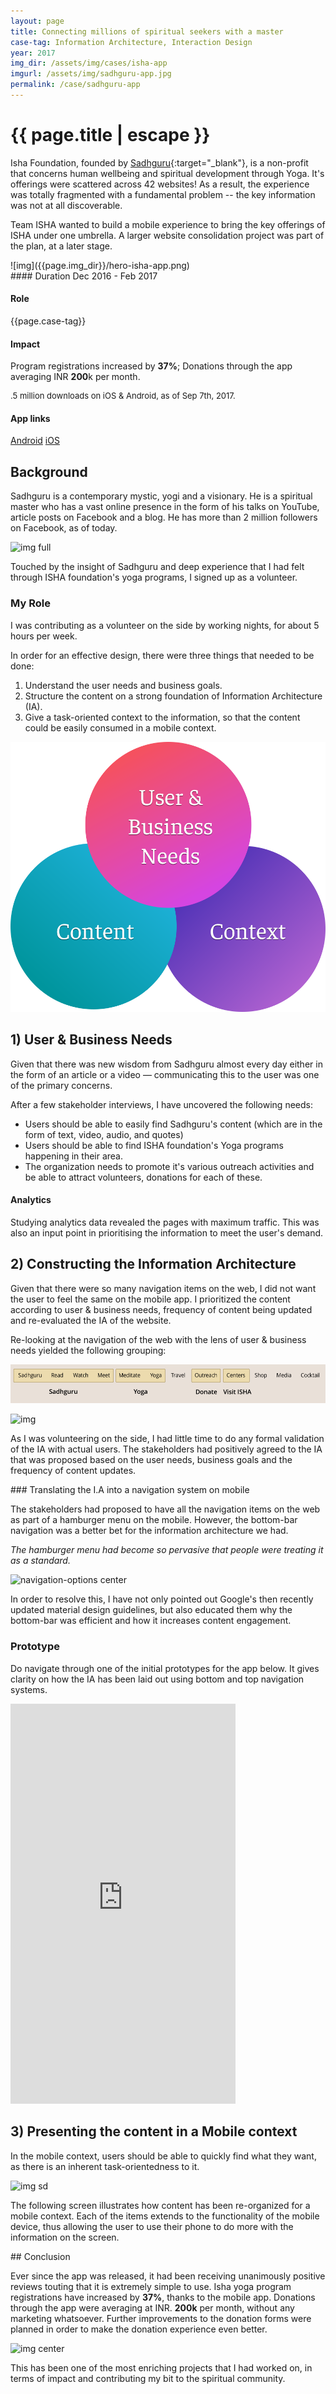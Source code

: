 ```yaml
---
layout: page
title: Connecting millions of spiritual seekers with a master
case-tag: Information Architecture, Interaction Design
year: 2017
img_dir: /assets/img/cases/isha-app
imgurl: /assets/img/sadhguru-app.jpg
permalink: /case/sadhguru-app
---
```

<div class="overview">
<h1 class="post-title">{{ page.title | escape }}</h1>

Isha Foundation, founded by [Sadhguru](http://isha.sadhguru.org){:target="_blank"}, is a non-profit that concerns human wellbeing and spiritual development through Yoga. 
It's offerings were scattered across 42 websites! As a result, the experience was totally fragmented with a fundamental problem -- the key information was not at all discoverable.

Team ISHA wanted to build a mobile experience to bring the key offerings of ISHA under one umbrella. A larger website consolidation project was part of the plan, at a later stage.

<div class="row">
<div class="col hero-img">
![img]({{page.img_dir}}/hero-isha-app.png)
</div>

<div class="col">
#### Duration
Dec 2016 - Feb 2017

#### Role
{{page.case-tag}}

#### Impact
Program registrations increased by <b>37%</b>; Donations through the app averaging INR <b>200</b>k per month.

<p style="font-size: 13px">.5 million downloads on iOS & Android, as of Sep 7th, 2017.</p>

#### App links
<a href="http://play.google.com/store/apps/details?id=com.ishafoundation.app&hl=en" target="_blank" class="app-link">Android</a>
<a href="http://itunes.apple.com/in/app/sadhguru/id537568757" target="_blank" class="app-link">iOS</a>

</div>
</div>
</div>

## Background

Sadhguru is a contemporary mystic, yogi and a visionary. He is a spiritual master who has a vast online presence in the form of his talks on YouTube, article posts on Facebook and a blog. He has more than 2 million followers on Facebook, as of today.

![img full]({{page.img_dir}}/sadhguru.jpg)

Touched by the insight of Sadhguru and deep experience that I had felt through ISHA foundation's yoga programs, I signed up as a volunteer.

### My Role
I was contributing as a volunteer on the side by working nights, for about 5 hours per week.

In order for an effective design, there were three things that needed to be done:
1. Understand the user needs and business goals.
2. Structure the content on a strong foundation of Information Architecture (IA).
3. Give a task-oriented context to the information, so that the content could be easily consumed in a mobile context.

![img center sd](/assets/img/cases/isha-app/pcc.svg)

## 1) User & Business Needs

Given that there was new wisdom from Sadhguru almost every day either in the form of an article or a video — communicating this to the user was one of the primary concerns.

After a few stakeholder interviews, I have uncovered the following needs:

- Users should be able to easily find Sadhguru's content (which are in the form of text, video, audio, and quotes)
- Users should be able to find ISHA foundation's Yoga programs happening in their area.
- The organization needs to promote it's various outreach activities and be able to attract volunteers, donations for each of these.

#### Analytics

Studying analytics data revealed the pages with maximum traffic. This was also an input point in prioritising the information to meet the user's demand.

## 2) Constructing the Information Architecture

Given that there were so many navigation items on the web, I did not want the user to feel the same on the mobile app. I prioritized the content according to user & business needs, frequency of content being updated and re-evaluated the IA of the website.

<!-- ![img]({{page.img_dir}}/isha-web-nav.png) -->

Re-looking at the navigation of the web with the lens of user & business needs yielded the following grouping: 

![img](/assets/img/cases/isha-app/web-mobile-IA.png)

![img]({{page.img_dir}}/sitemap.png)

As I was volunteering on the side, I had little time to do any formal validation of the IA with actual users. The stakeholders had positively agreed to the IA that was proposed based on the user needs, business goals and the frequency of content updates.

<p style="clear:both"></p>
### Translating the I.A into a navigation system on mobile

The stakeholders had proposed to have all the navigation items on the web as part of a hamburger menu on the mobile. However, the bottom-bar navigation was a better bet for the information architecture we had.

*The hamburger menu had become so pervasive that people were treating it as a standard.*

![navigation-options center]({{page.img_dir}}/ham--bottom-bar.png)

In order to resolve this, I have not only pointed out Google's then recently updated material design guidelines, but also educated them why the bottom-bar was efficient and how it increases content engagement.


### Prototype

Do navigate through one of the initial prototypes for the app below. It gives clarity on how the IA has been laid out using bottom and top navigation systems.

<iframe src="https://marvelapp.com/1i0e59f?emb=1" class="prototype" width="360" height="640" allowTransparency="true" frameborder="0"></iframe>

## 3) Presenting the content in a Mobile context

In the mobile context, users should be able to quickly find what they want, as there is an inherent task-orientedness to it.

![img sd]({{page.img_dir}}/Visit_Location_DL.png)

The following screen illustrates how content has been re-organized for a mobile context. Each of the items extends to the functionality of the mobile device, thus allowing the user to use their phone to do more with the information on the screen.

<p style="clear:both"></p>
## Conclusion

Ever since the app was released, it had been receiving unanimously positive reviews touting that it is extremely simple to use. Isha yoga program registrations have increased by <b>37%</b>, thanks to the mobile app. Donations through the app were averaging at INR. <b>200k</b> per month, without any marketing whatsoever. Further improvements to the donation forms were planned in order to make the donation experience even better.

![img center]({{page.img_dir}}/playstore-reviews.png)

This has been one of the most enriching projects that I had worked on, in terms of impact and contributing my bit to the spiritual community.